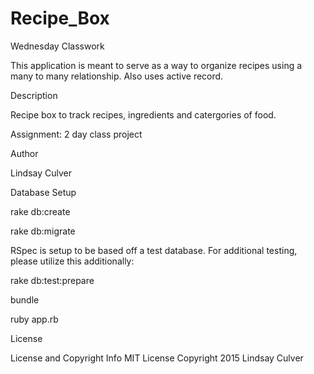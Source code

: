 # Recipe_Box
Wednesday Classwork

This application is meant to serve as a way to organize recipes using a many to many relationship. Also uses active record.

Description

Recipe box to track recipes, ingredients and catergories of food.

Assignment: 2 day class project

Author

Lindsay Culver

Database Setup

rake db:create

rake db:migrate

RSpec is setup to be based off a test database. For additional testing, please utilize this additionally:

rake db:test:prepare

bundle

ruby app.rb

License

License and Copyright Info MIT License Copyright 2015 Lindsay Culver

